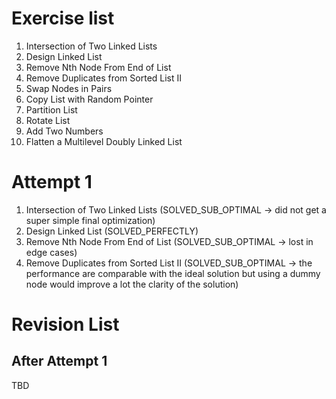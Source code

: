 # Exercise list
1. Intersection of Two Linked Lists
2. Design Linked List
3. Remove Nth Node From End of List
4. Remove Duplicates from Sorted List II
5. Swap Nodes in Pairs
6. Copy List with Random Pointer
7. Partition List
8. Rotate List
9. Add Two Numbers
10. Flatten a Multilevel Doubly Linked List

# Attempt 1
1. Intersection of Two Linked Lists (SOLVED_SUB_OPTIMAL -> did not get a super simple final optimization)
2. Design Linked List (SOLVED_PERFECTLY)
3. Remove Nth Node From End of List (SOLVED_SUB_OPTIMAL -> lost in edge cases)
4. Remove Duplicates from Sorted List II (SOLVED_SUB_OPTIMAL -> the performance are comparable with the ideal solution but using a dummy node would improve a lot the clarity of the solution)


# Revision List
## After Attempt 1
TBD
